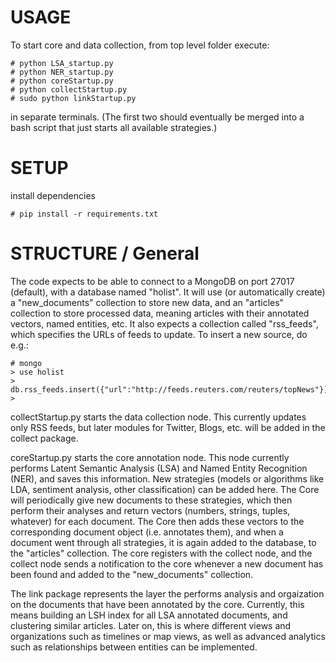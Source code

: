 USAGE
====================
To start core and data collection, from top level folder execute:

    # python LSA_startup.py
    # python NER_startup.py
	# python coreStartup.py
	# python collectStartup.py
	# sudo python linkStartup.py

in separate terminals. (The first two should eventually be merged into a bash script that just starts all available strategies.)

SETUP
===================

install dependencies

    # pip install -r requirements.txt

STRUCTURE / General
====================

The code expects to be able to connect to a MongoDB on port 27017 (default), with a database named "holist". It will use (or automatically create) a "new_documents" collection to store new data, and an "articles" collection to store processed data, meaning articles with their annotated vectors, named entities, etc. It also expects a collection called "rss_feeds", which specifies the URLs of feeds to update. To insert a new source, do e.g.:

	# mongo 
	> use holist
	> db.rss_feeds.insert({"url":"http://feeds.reuters.com/reuters/topNews"})
	>


collectStartup.py starts the data collection node. This currently updates only RSS feeds, but later modules for Twitter, Blogs, etc. will be added in the collect package.

coreStartup.py starts the core annotation node. This node currently performs Latent Semantic Analysis (LSA) and Named Entity Recognition (NER), and saves this information. New strategies (models or algorithms like LDA, sentiment analysis, other classification) can be added here. The Core will periodically give new documents to these strategies, which then perform their analyses and return vectors (numbers, strings, tuples, whatever) for each document. The Core then adds these vectors to the corresponding document object (i.e. annotates them), and when a document went through all strategies, it is again added to the database, to the "articles" collection. 
The core registers with the collect node, and the collect node sends a notification to the core whenever a new document has been found and added to the "new_documents" collection.

The link package represents the layer the performs analysis and orgaization on the documents that have been annotated by the core. Currently, this means building an LSH index for all LSA annotated documents, and clustering similar articles. Later on, this is where different views and organizations such as timelines or map views, as well as advanced analytics such as relationships between entities can be implemented.


